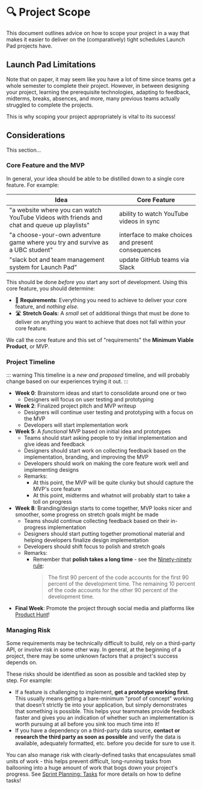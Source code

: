 # 🔍 Project Scope <Badge type="tip" text="updated"/>

This document outlines advice on how to scope your project in a way that makes it easier to deliver on the (comparatively) tight schedules Launch Pad projects have.

## Launch Pad Limitations

Note that on paper, it may seem like you have a lot of time since teams get a whole semester to complete their project. However, in between designing your project, learning the prerequisite technologies, adapting to feedback, midterms, breaks, absences, and more, many previous teams actually struggled to complete the projects.

This is why scoping your project appropriately is vital to its success!

## Considerations

This section...

### Core Feature and the MVP

In general, your idea should be able to be distilled down to a single core feature. For example:

| Idea | Core Feature |
|------|--------------|
| "a website where you can watch YouTube Videos with friends and chat and queue up playlists" | ability to watch YouTube videos in sync
| "a choose-your-own adventure game where you try and survive as a UBC student" | interface to make choices and present consequences
| "slack bot and team management system for Launch Pad" | update GitHub teams via Slack

This should be done *before* you start any sort of development. Using this core feature, you should determine:

* 💪 **Requirements**: Everything you need to achieve to deliver your core feature, and *nothing else*.
* 🛣 **Stretch Goals**: A *small* set of additional things that must be done to deliver on anything you want to achieve that does not fall within your core feature.

We call the core feature and this set of "requirements" the **Minimum Viable Product**, or MVP.

### Project Timeline

::: warning
This timeline is a *new and proposed* timeline, and will probably change based on our experiences trying it out.
:::

* **Week 0**: Brainstorm ideas and start to consolidate around one or two
  * Designers will focus on user testing and prototyping
* **Week 2**: Finalized project pitch and MVP writeup
  * Designers will continue user testing and prototyping with a focus on the MVP
  * Developers will start implementation work
* **Week 5**: A *functional* MVP based on initial idea and prototypes
  * Teams should start asking people to try initial implementation and give ideas and feedback
  * Designers should start work on collecting feedback based on the implementation, branding, and improving the MVP
  * Developers should work on making the core feature work well and implementing designs
  * Remarks:
    * At this point, the MVP will be quite clunky but should capture the MVP's core feature
    * At this point, midterms and whatnot will probably start to take a toll on progress
* **Week 8**: Branding/design starts to come together, MVP looks nicer and smoother, some progress on stretch goals might be made
  * Teams should continue collecting feedback based on their in-progress implementation
  * Designers should start putting together promotional material and helping developers finalize design implementation
  * Developers should shift focus to polish and stretch goals
  * Remarks:
    * Remember that **polish takes a long time** - see the [Ninety-ninety rule](https://en.wikipedia.org/wiki/Ninety-ninety_rule):
      > The first 90 percent of the code accounts for the first 90 percent of the development time. The remaining 10 percent of the code accounts for the other 90 percent of the development time.
* **Final Week**: Promote the project through social media and platforms like [Product Hunt](https://www.producthunt.com/)!

### Managing Risk

Some requirements may be technically difficult to build, rely on a third-party API, or involve risk in some other way. In general, at the beginning of a project, there may be some unknown factors that a project's success depends on.

These risks should be identified as soon as possible and tackled step by step. For example:

* If a feature is challenging to implement, **get a prototype working first**. This usually means getting a bare-minimum "proof of concept" working that doesn't strictly tie into your application, but simply demonstrates that something is possible. This helps your teammates provide feedback faster and gives you an indication of whether such an implementation is worth pursuing at all before you sink too much time into it!
* If you have a dependency on a third-party data source, **contact or research the third party as soon as possible** and verify the data is available, adequately formatted, etc. before you decide for sure to use it.

You can also manage risk with clearly-defined tasks that encapsulates small units of work - this helps prevent difficult, long-running tasks from ballooning into a huge amount of work that bogs down your project's progress. See [Sprint Planning: Tasks](./sprints.md#tasks) for more details on how to define tasks!
